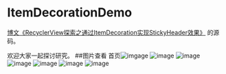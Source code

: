# ItemDecorationDemo


[博文《RecyclerView探索之通过ItemDecoration实现StickyHeader效果》](http://blog.csdn.net/briblue/article/details/70211942) 的源码。


欢迎大家一起探讨研究。
##图片查看
首页![imgage](https://github.com/yufeilong92/ItemDecorationDemo-master/blob/master/icon/first.png)
![image](https://github.com/yufeilong92/ItemDecorationDemo-master/blob/master/icon/two.png)
![image](https://github.com/yufeilong92/ItemDecorationDemo-master/blob/master/icon/three.png)
![image](https://github.com/yufeilong92/ItemDecorationDemo-master/blob/master/icon/four.png)
![image](https://github.com/yufeilong92/ItemDecorationDemo-master/blob/master/icon/five.png)
![image](https://github.com/yufeilong92/ItemDecorationDemo-master/blob/master/icon/six.png)
![image](https://github.com/yufeilong92/ItemDecorationDemo-master/blob/master/icon/server.png)
